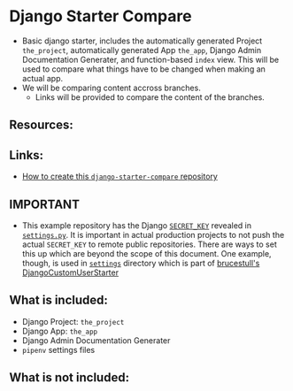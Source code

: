 # Django Starter Compare
* Basic django starter, includes the automatically generated Project `the_project`, automatically generated App `the_app`, Django Admin Documentation Generater, and function-based `index` view. This will be used to compare what things have to be changed when making an actual app.
* We will be comparing content accross branches.
    * Links will be provided to compare the content of the branches.

## Resources:


## Links:
* [How to create this `django-starter-compare` repository]()


## **IMPORTANT**
* This example repository has the Django [`SECRET_KEY`](https://docs.djangoproject.com/en/4.0/ref/settings/#secret-key) revealed in [`settings.py`](./the_project/settings.py). It is important in actual production projects to not push the actual `SECRET_KEY` to remote public repositories. There are ways to set this up which are beyond the scope of this document. One example, though, is used in [`settings`](https://github.com/brucestull/DjangoCustomUserStarter/tree/main/my_current_project/settings) directory which is part of [brucestull's DjangoCustomUserStarter](https://github.com/brucestull/DjangoCustomUserStarter)


## What is included:
* Django Project: `the_project`
* Django App: `the_app`
* Django Admin Documentation Generater
* `pipenv` settings files


## What is not included:
